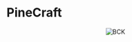 # PineCraft
 
<p align="center"><img alt="BCK" src="https://cn.bing.com/th?id=OIP.vesbuPuBOOMkvM5M8ygefQHaI4&pid=Api&rs=1"></p>
